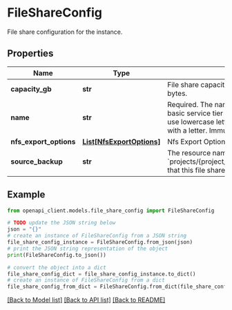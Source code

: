 # FileShareConfig

File share configuration for the instance.

## Properties

Name | Type | Description | Notes
------------ | ------------- | ------------- | -------------
**capacity_gb** | **str** | File share capacity in gigabytes (GB). Filestore defines 1 GB as 1024^3 bytes. | [optional] 
**name** | **str** | Required. The name of the file share. Must use 1-16 characters for the basic service tier and 1-63 characters for all other service tiers. Must use lowercase letters, numbers, or underscores &#x60;[a-z0-9_]&#x60;. Must start with a letter. Immutable. | [optional] 
**nfs_export_options** | [**List[NfsExportOptions]**](NfsExportOptions.md) | Nfs Export Options. There is a limit of 10 export options per file share. | [optional] 
**source_backup** | **str** | The resource name of the backup, in the format &#x60;projects/{project_number}/locations/{location_id}/backups/{backup_id}&#x60;, that this file share has been restored from. | [optional] 

## Example

```python
from openapi_client.models.file_share_config import FileShareConfig

# TODO update the JSON string below
json = "{}"
# create an instance of FileShareConfig from a JSON string
file_share_config_instance = FileShareConfig.from_json(json)
# print the JSON string representation of the object
print(FileShareConfig.to_json())

# convert the object into a dict
file_share_config_dict = file_share_config_instance.to_dict()
# create an instance of FileShareConfig from a dict
file_share_config_from_dict = FileShareConfig.from_dict(file_share_config_dict)
```
[[Back to Model list]](../README.md#documentation-for-models) [[Back to API list]](../README.md#documentation-for-api-endpoints) [[Back to README]](../README.md)


